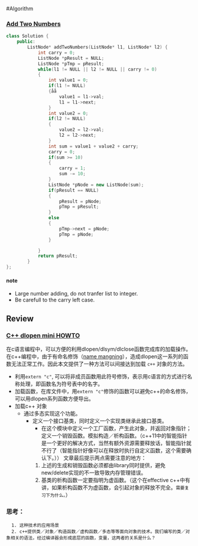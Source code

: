 #Algorithm
### [Add Two Numbers](https://leetcode.com/problems/add-two-numbers/description/)
``` c++
class Solution {
    public:
        ListNode* addTwoNumbers(ListNode* l1, ListNode* l2) {
            int carry = 0;
            ListNode *pResult = NULL;
            ListNode *pTmp = pResult;
            while(l1 != NULL || l2 != NULL || carry != 0)
            {
                int value1 = 0;
                if(l1 != NULL)
                {åå
                    value1 = l1->val;
                    l1 = l1->next;
                }
                int value2 = 0;
                if(l2 != NULL)
                {
                    value2 = l2->val;
                    l2 = l2->next;
                }
                int sum = value1 + value2 + carry;
                carry = 0;
                if(sum >= 10)
                {
                    carry = 1;
                    sum -= 10;
                }
                ListNode *pNode = new ListNode(sum);
                if(pResult == NULL)
                {
                    pResult = pNode;
                    pTmp = pResult;
                }
                else
                {
                    pTmp->next = pNode;
                    pTmp = pNode;
                }

            }
            return pResult;
        }
};
```
#### note
- Large number adding, do not tranfer list to integer.
- Be carefull to the carry left case.

## Review
### [C++ dlopen mini HOWTO](http://www.tldp.org/HOWTO/html_single/C++-dlopen/)
在c语言编程中，可以方便的利用dlopen/dlsym/dlclose函数完成库的加载操作。在c++编程中，由于有命名修饰（[name mangning](http://www.tldp.org/HOWTO/html_single/C++-dlopen/#mangling)），造成dlopen这一系列的函数无法正常工作。因此本文提供了一种方法可以间接达到加载 ```c++``` 对象的方法。
- 利用```extern "c"```, 可以将非成员函数用此符号修饰，表示用c语言的方式进行名称处理，即函数名为符号表中的名字。
- 加载函数，在库文件中，用```extern "c"```修饰的函数可以避免c++的命名修饰，可以用dlopen系列函数方便导出。
- 加载c++ 对象
  - 通过多态实现这个功能。
    - 定义一个接口基类，同时定义一个实现类继承此接口基类。
      - 在这个模块中定义一个工厂函数，产生此对象，并返回对象指针；定义一个销毁函数。模拟构造／析构函数。（c++11中的智能指针是一个更好的解决方式，当然有额外资源需要释放话，智能指针就不行了（智能指针好像可以在释放时执行自定义函数，这个需要确认下。））
      文章最后提示两点需要注意的地方：
      1. 上述的生成和销毁函数必须都由library同时提供，避免new/delete实现的不一致导致内存管理错误。
      2. 基类的析构函数一定要指明为虚函数。（这个在effective c++中有讲，如果析构函数不为虚函数，会引起对象的释放不完全。```需要复习下为什么。```）

### 思考：
      1. 这种技术的应用场景
      2. c++提供类／对象／构造函数／虚构函数／多态等等面向对象的技术。我们编写的类／对象相关的语法，经过编译器会形成底层的函数，变量，这两者的关系是什么？


